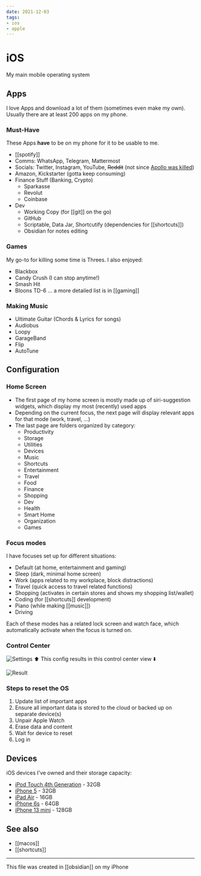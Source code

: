 ```yaml
---
date: 2021-12-03
tags:
- ios
- apple
---
```

# iOS

My main mobile operating system 

## Apps

I love Apps and download a lot of them (sometimes even make my own). Usually there are at least 200 apps on my phone.

### Must-Have

These Apps **have** to be on my phone for it to be usable to me.

- [[spotify]]
- Comms: WhatsApp, Telegram, Mattermost
- Socials: Twitter, Instagram, YouTube, ~~Reddit~~ (not since [Apollo was killed](https://www.reddit.com/r/apolloapp/s/5s1pPrgg8i))
- Amazon, Kickstarter (gotta keep consuming)
- Finance Stuff (Banking, Crypto)
  - Sparkasse
  - Revolut
  - Coinbase
- Dev
  - Working Copy (for [[git]] on the go)
  - GitHub
  - Scriptable, Data Jar, Shortcutify (dependencies for [[shortcuts]])
  - Obsidian for notes editing 

### Games

My go-to for killing some time is Threes.
I also enjoyed:

- Blackbox
- Candy Crush (I can stop anytime!)
- Smash Hit
- Bloons TD-6
... a more detailed list is in [[gaming]]

### Making Music

- Ultimate Guitar (Chords & Lyrics for songs)
- Audiobus
- Loopy
- GarageBand
- Flip
- AutoTune

## Configuration

### Home Screen 
- The first page of my home screen is mostly made up of siri-suggestion widgets, which display my most (recently) used apps
- Depending on the current focus, the next page will display relevant apps for that mode (work, travel, ...)
- The last page are folders organized by category:
  - Productivity
  - Storage
  - Utilities
  - Devices
  - Music
  - Shortcuts
  - Entertainment
  - Travel
  - Food
  - Finance
  - Shopping
  - Dev
  - Health
  - Smart Home
  - Organization
  - Games

### Focus modes

I have focuses set up for different situations:

- Default (at home, entertainment and gaming)
- Sleep (dark, minimal home screen)
- Work (apps related to my workplace, block distractions)
- Travel (quick access to travel related functions)
- Shopping (activates in certain stores and shows my shopping list/wallet)
- Coding (for [[shortcuts]] development)
- Piano (while making [[music]])
- Driving

Each of these modes has a related lock screen and watch face, which automatically activate when the focus is turned on.

### Control Center

![Settings](./assets/control-center-config.jpeg)
⬆️ This config results in this control center view ⬇️

![Result](./assets/control-center.jpg)

### Steps to reset the OS

1. Update list of important apps
2. Ensure all important data is stored to the cloud or backed up on separate device(s)
3. Unpair Apple Watch
4. Erase data and content
5. Wait for device to reset
6. Log in

## Devices
iOS devices I've owned and their storage capacity:
- [iPod Touch 4th Generation](mactracker://9894184F-B501-4FBC-9662-7BF7C81165B5) - 32GB
- [iPhone 5](mactracker://C1EF3540-8122-4549-8A28-CCD9CAEF77C2) - 32GB
- [iPad Air](mactracker://19926A5E-013C-45C4-AA3E-FC6CB18F37D5) - 16GB
- [iPhone 6s](mactracker://0F3A4840-6FFE-4A69-B55D-A5CD397FA647) - 64GB
- [iPhone 13 mini](mactracker://EEA8E01A-0CFC-4F20-B6CF-58A8E5EE728C) - 128GB


## See also
- [[macos]]
- [[shortcuts]]

---

This file was created in [[obsidian]] on my iPhone
